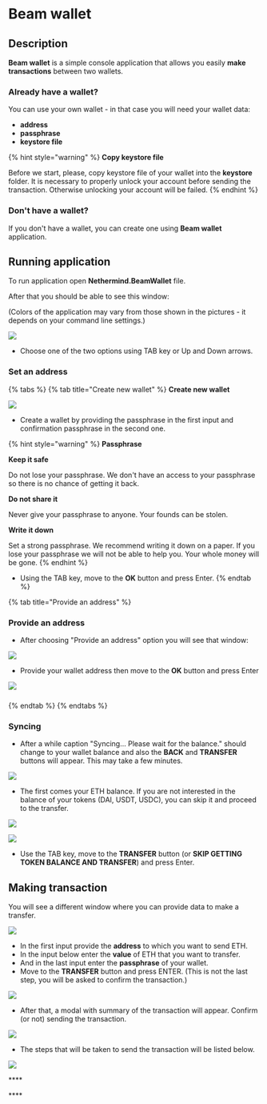 # Beam wallet

## Description 

**Beam wallet** is a simple console application that allows you easily **make transactions** between two wallets. 

### Already have a wallet?

You can use your own wallet - in that case you will need your wallet data:

* **address**
* **passphrase**
* **keystore file**

{% hint style="warning" %}
**Copy keystore file**

Before we start, please, copy keystore file of your wallet into the **keystore** folder. It is necessary to properly unlock your account before sending the transaction. Otherwise unlocking your account will be failed.
{% endhint %}

### **Don't have a wallet?**

If you don't have a wallet, you can create one using **Beam wallet** application.

## Running application

To run application open **Nethermind.BeamWallet** file.

After that you should be able to see this window: 

\(Colors of the application may vary from those shown in the pictures - it depends on your command line settings.\)

![](../.gitbook/assets/image%20%2898%29.png)

* Choose one of the two options using TAB key or Up and Down arrows.

### Set an address

{% tabs %}
{% tab title="Create new wallet" %}
**Create new wallet**

![](../.gitbook/assets/image%20%2897%29.png)

* Create a wallet by providing the passphrase in the first input and confirmation passphrase in the second one.

{% hint style="warning" %}
**Passphrase**

**Keep it safe**  

Do not lose your passphrase. We don't have an access to your passphrase so there is no chance of getting it back.

 **Do not share it**  

Never give your passphrase to anyone. Your founds can be stolen.

**Write it down**  

Set a strong passphrase. We recommend writing it down on a paper. If you lose your passphrase we will not be able to help you. Your whole money will be gone.
{% endhint %}

* Using the TAB key, move to the **OK** button and press Enter. 
{% endtab %}

{% tab title="Provide an address" %}
### Provide an address

* After choosing "Provide an address" option you will see that window:

![](../.gitbook/assets/image%20%28107%29.png)

* Provide your wallet address then move to the **OK** button and press Enter

![](../.gitbook/assets/image%20%28100%29.png)

### 
{% endtab %}
{% endtabs %}

### Syncing 

* After a while caption "Syncing... Please wait for the balance." should change to your wallet balance and also the **BACK** and **TRANSFER** buttons will appear. This may take a few minutes.

![](../.gitbook/assets/image%20%28103%29.png)

* The first comes your ETH balance. If you are not interested in the balance of your tokens \(DAI, USDT, USDC\), you can skip it and proceed to the transfer.

![](../.gitbook/assets/image%20%2899%29.png)

![](../.gitbook/assets/image%20%2896%29.png)

* Use the TAB key, move to the **TRANSFER** button \(or **SKIP GETTING TOKEN BALANCE AND TRANSFER**\) and press Enter.

## Making transaction

You will see a different window where you can provide data to make a transfer.

![](../.gitbook/assets/image%20%2895%29.png)

* In the first input provide the **address** to which you want to send ETH.
* In the input below enter the **value** of ETH that you want to transfer.
* And in the last input enter the **passphrase** of your wallet.
* Move to the **TRANSFER** button and press ENTER. \(This is not the last step, you will be asked to confirm the transaction.\)

![](../.gitbook/assets/image%20%28106%29.png)

* After that, a modal with summary of the transaction will appear. Confirm \(or not\) sending the transaction.

![](../.gitbook/assets/image%20%2894%29.png)

* The steps that will be taken to send the transaction will be listed below.

![](../.gitbook/assets/image%20%28101%29.png)



\*\*\*\*



\*\*\*\*







